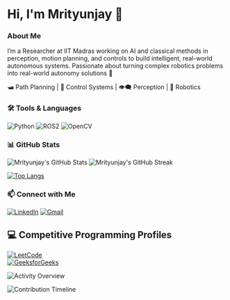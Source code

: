# Hi, I'm Mrityunjay 👋

### About Me
I’m a Researcher at IIT Madras working on AI and classical methods in perception, motion planning, and controls to build intelligent, real-world autonomous systems.
Passionate about turning complex robotics problems into real-world autonomy solutions 🚀

🛥️ Path Planning | 🎯 Control Systems | 👁️‍🗨️ Perception | 🤖 Robotics

### 🛠️ Tools & Languages
![Python](https://img.shields.io/badge/-Python-05122A?style=flat&logo=python)
![ROS2](https://img.shields.io/badge/-ROS2-22314E?style=flat&logo=ros&logoColor=white)
![OpenCV](https://img.shields.io/badge/-OpenCV-5C3EE8?style=flat&logo=opencv&logoColor=white)

### 📊 GitHub Stats

![Mrityunjay's GitHub Stats](https://github-readme-stats.vercel.app/api?username=mjay9482&show_icons=true&theme=radical)
![Mrityunjay's GitHub Streak](https://streak-stats.demolab.com/?user=mjay9482&theme=radical)

[![Top Langs](https://github-readme-stats.vercel.app/api/top-langs/?username=mjay9482&layout=compact&theme=tokyonight)](https://github.com/anuraghazra/github-readme-stats)

### 📫 Connect with Me

[![LinkedIn](https://img.shields.io/badge/LinkedIn-blue?style=flat&logo=linkedin&labelColor=blue)](https://www.linkedin.com/in/mrityunjay-upadhyay-b0837b176/)
[![Gmail](https://img.shields.io/badge/Gmail-red?style=flat&logo=gmail&logoColor=white)](mailto:mr98719@gmail.com)

## 💻 Competitive Programming Profiles

[![LeetCode](https://img.shields.io/badge/LeetCode-orange?logo=leetcode&style=flat-square)](https://leetcode.com/mjay9482)  
[![GeeksforGeeks](https://img.shields.io/badge/GeeksforGeeks-darkgreen?logo=geeksforgeeks&style=flat-square)](https://auth.geeksforgeeks.org/user/mr98719/)

![Activity Overview](https://quickchart.io/chart?c=%7B%22type%22%3A%22bar%22%2C%22data%22%3A%7B%22labels%22%3A%5B%22Commits%22%2C%22PRs%22%2C%22Issues%22%2C%22Reviews%22%2C%22Code%20Add%22%2C%22Code%20Del%22%5D%2C%22datasets%22%3A%5B%7B%22label%22%3A%22This%20Month%22%2C%22data%22%3A%5B120%2C45%2C30%2C20%2C1500%2C800%5D%2C%22backgroundColor%22%3A%22%2342b883%22%7D%2C%7B%22label%22%3A%22Last%20Month%22%2C%22data%22%3A%5B90%2C35%2C25%2C15%2C1200%2C600%5D%2C%22backgroundColor%22%3A%22%23ff7f50%22%7D%5D%7D%2C%22options%22%3A%7B%22title%22%3A%7B%22display%22%3Atrue%2C%22text%22%3A%22Development%20Activity%20Trend%22%7D%2C%22scales%22%3A%7B%22yAxes%22%3A%5B%7B%22ticks%22%3A%7B%22beginAtZero%22%3Atrue%7D%7D%5D%7D%2C%22responsive%22%3Atrue%7D%7D&width=800&height=400)

![Contribution Timeline](https://quickchart.io/chart?c=%7B%22type%22%3A%22line%22%2C%22data%22%3A%7B%22labels%22%3A%5B%22Week%201%22%2C%22Week%202%22%2C%22Week%203%22%2C%22Week%204%22%5D%2C%22datasets%22%3A%5B%7B%22label%22%3A%22Daily%20Activity%22%2C%22data%22%3A%5B18%2C22%2C25%2C30%5D%2C%22borderColor%22%3A%22%23e53a3a%22%2C%22fill%22%3Afalse%7D%5D%7D%2C%22options%22%3A%7B%22title%22%3A%7B%22display%22%3Atrue%2C%22text%22%3A%22Weekly%20Momentum%22%7D%7D%7D&width=800&height=300)
